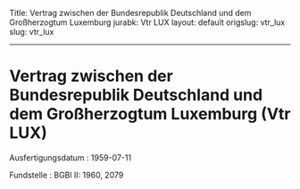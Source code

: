 Title: Vertrag zwischen der Bundesrepublik Deutschland und dem Großherzogtum Luxemburg
jurabk: Vtr LUX
layout: default
origslug: vtr_lux
slug: vtr_lux

---

# Vertrag zwischen der Bundesrepublik Deutschland und dem Großherzogtum Luxemburg (Vtr LUX)

Ausfertigungsdatum
:   1959-07-11

Fundstelle
:   BGBl II: 1960, 2079


